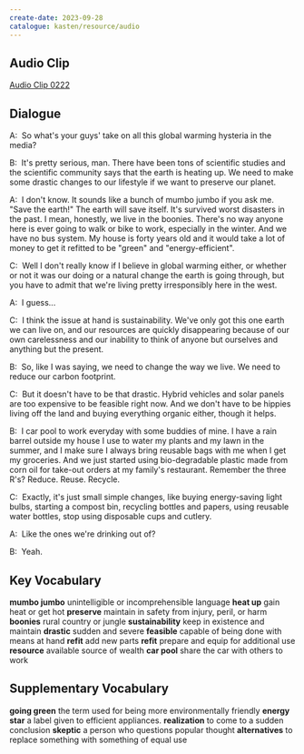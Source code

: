 ```yaml
---
create-date: 2023-09-28
catalogue: kasten/resource/audio
---
```


## Audio Clip
[Audio Clip 0222](https://archive.org/download/englishpod_all/englishpod_0222dg.mp3)

## Dialogue
A:  So what's your guys' take on all this global warming hysteria in the media? 

B:  It's pretty serious, man. There have been tons of scientific studies and the scientific community says that the earth is heating up. We need to make some drastic changes to our lifestyle if we want to preserve our planet. 

A:  I don't know. It sounds like a bunch of mumbo jumbo if you ask me. "Save the earth!" The earth will save itself. It's survived worst disasters in the past. I mean, honestly, we live in the boonies. There's no way anyone here is ever going to walk or bike to work, especially in the winter. And we have no bus system. My house is forty years old and it would take a lot of money to get it refitted to be "green" and "energy-efficient". 

C:  Well I don't really know if I believe in global warming either, or whether or not it was our doing or a natural change the earth is going through, but you have to admit that we're living pretty irresponsibly here in the west. 

A:  I guess... 

C:  I think the issue at hand is sustainability. We've only got this one earth we can live on, and our resources are quickly disappearing because of our own carelessness and our inability to think of anyone but ourselves and anything but the present. 

B:  So, like I was saying, we need to change the way we live. We need to reduce our carbon footprint. 

C:  But it doesn't have to be that drastic. Hybrid vehicles and solar panels are too expensive to be feasible right now. And we don't have to be hippies living off the land and buying everything organic either, though it helps. 

B:  I car pool to work everyday with some buddies of mine. I have a rain barrel outside my house I use to water my plants and my lawn in the summer, and I make sure I always bring reusable bags with me when I get my groceries. And we just started using bio-degradable plastic made from corn oil for take-out orders at my family's restaurant. Remember the three R's? Reduce. Reuse. Recycle. 

C:  Exactly, it's just small simple changes, like buying energy-saving light bulbs, starting a compost bin, recycling bottles and papers, using reusable water bottles, stop using disposable cups and cutlery. 

A:  Like the ones we're drinking out of? 

B:  Yeah. 

## Key Vocabulary
**mumbo jumbo**         unintelligible or incomprehensible language
**heat up**             gain heat or get hot
**preserve**            maintain in safety from injury, peril, or harm
**boonies**             rural country or jungle
**sustainability**      keep in existence and maintain
**drastic**             sudden and severe
**feasible**            capable of being done with means at hand
**refit**               add new parts
**refit**               prepare and equip for additional use
**resource**            available source of wealth
**car pool**            share the car with others to work

## Supplementary Vocabulary
**going green**       the term used for being more environmentally friendly
**energy star**       a label given to efficient appliances.
**realization**       to come to a sudden conclusion
**skeptic**           a person who questions popular thought
**alternatives**      to replace something with something of equal use
